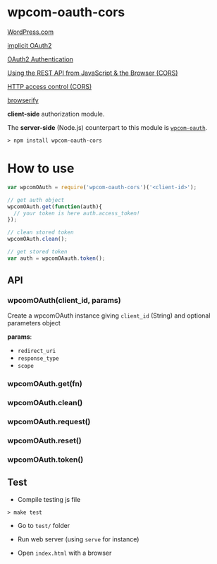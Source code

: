 wpcom-oauth-cors
================

[WordPress.com](http://wordpress.com)

[implicit OAuth2](http://tutorials.jenkov.com/oauth2/authorization.html#implicit)

[OAuth2 Authentication](https://developer.wordpress.com/docs/oauth2/)

[Using the REST API from JavaScript & the Browser (CORS)](https://developer.wordpress.com/docs/rest-api-javascript/)

[HTTP access control (CORS)](https://developer.mozilla.org/en-US/docs/Web/HTTP/Access_control_CORS)

[browserify](http://browserify.org/)

**client-side** authorization module.

The **server-side** (Node.js) counterpart to this module is
[`wpcom-oauth`](https://github.com/Automattic/node-wpcom-oauth).

```cli
> npm install wpcom-oauth-cors
```

# How to use

```js
var wpcomOAuth = require('wpcom-oauth-cors')('<client-id>');

// get auth object
wpcomOAuth.get(function(auth){
  // your token is here auth.access_token!
});

// clean stored token
wpcomOAuth.clean();

// get stored token
var auth = wpcomOAauth.token();
```

## API

### wpcomOAuth(client_id, params)

Create a wpcomOAuth instance giving `client_id` (String) and optional parameters object

**params**:

* `redirect_uri`
* `response_type`
* `scope`

### wpcomOAuth.get(fn)

### wpcomOAuth.clean()

### wpcomOAuth.request()

### wpcomOAuth.reset()

### wpcomOAuth.token()

## Test

* Compile testing js file

```cli
> make test
```

* Go to `test/` folder

* Run web server (using `serve` for instance)

* Open `index.html` with a browser
